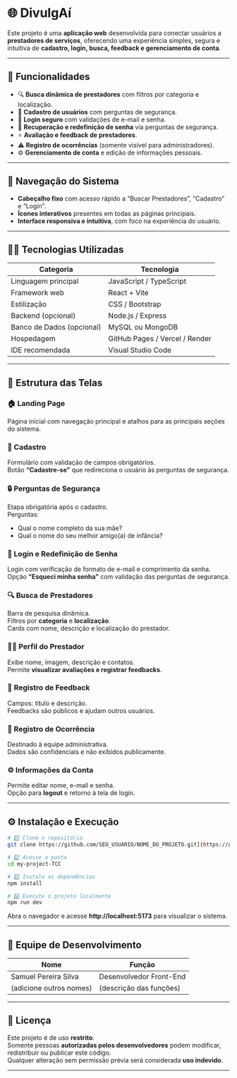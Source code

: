 # 🌐 DivulgAí

Este projeto é uma **aplicação web** desenvolvida para conectar usuários a **prestadores de serviços**, oferecendo uma experiência simples, segura e intuitiva de **cadastro, login, busca, feedback e gerenciamento de conta**.

---

## 🚀 Funcionalidades

- 🔍 **Busca dinâmica de prestadores** com filtros por categoria e localização.  
- 👤 **Cadastro de usuários** com perguntas de segurança.  
- 🔐 **Login seguro** com validações de e-mail e senha.  
- 🔄 **Recuperação e redefinição de senha** via perguntas de segurança.  
- ⭐ **Avaliação e feedback de prestadores**.  
- ⚠️ **Registro de ocorrências** (somente visível para administradores).  
- ⚙️ **Gerenciamento de conta** e edição de informações pessoais.  

---

## 🧭 Navegação do Sistema

- **Cabeçalho fixo** com acesso rápido a “Buscar Prestadores”, “Cadastro” e “Login”.  
- **Ícones interativos** presentes em todas as páginas principais.  
- **Interface responsiva e intuitiva**, com foco na experiência do usuário.

---

## 🧑‍💻 Tecnologias Utilizadas

| Categoria | Tecnologia |
|------------|-------------|
| Linguagem principal | JavaScript / TypeScript |
| Framework web | React + Vite |
| Estilização | CSS / Bootstrap |
| Backend (opcional) | Node.js / Express |
| Banco de Dados (opcional) | MySQL ou MongoDB |
| Hospedagem | GitHub Pages / Vercel / Render |
| IDE recomendada | Visual Studio Code |

---

## 📱 Estrutura das Telas

### 🏠 Landing Page
Página inicial com navegação principal e atalhos para as principais seções do sistema.

### 🧾 Cadastro
Formulário com validação de campos obrigatórios.  
Botão **“Cadastre-se”** que redireciona o usuário às perguntas de segurança.

### 🔒 Perguntas de Segurança
Etapa obrigatória após o cadastro.  
Perguntas:
- Qual o nome completo da sua mãe?  
- Qual o nome do seu melhor amigo(a) de infância?

### 🔑 Login e Redefinição de Senha
Login com verificação de formato de e-mail e comprimento da senha.  
Opção **“Esqueci minha senha”** com validação das perguntas de segurança.

### 🔍 Busca de Prestadores
Barra de pesquisa dinâmica.  
Filtros por **categoria** e **localização**.  
Cards com nome, descrição e localização do prestador.

### 👨‍🔧 Perfil do Prestador
Exibe nome, imagem, descrição e contatos.  
Permite **visualizar avaliações e registrar feedbacks**.  

### 💬 Registro de Feedback
Campos: título e descrição.  
Feedbacks são públicos e ajudam outros usuários.

### 🚨 Registro de Ocorrência
Destinado à equipe administrativa.  
Dados são confidenciais e não exibidos publicamente.

### ⚙️ Informações da Conta
Permite editar nome, e-mail e senha.  
Opção para **logout** e retorno à tela de login.

---

## ⚙️ Instalação e Execução

```bash
# 1️⃣ Clone o repositório
git clone https://github.com/SEU_USUARIO/NOME_DO_PROJETO.git](https://github.com/SamuelPS0/TCC.git)

# 2️⃣ Acesse a pasta
cd my-project-TCC

# 3️⃣ Instale as dependências
npm install

# 4️⃣ Execute o projeto localmente
npm run dev
```

Abra o navegador e acesse **http://localhost:5173** para visualizar o sistema.

---

## 👥 Equipe de Desenvolvimento

| Nome | Função |
|------|---------|
| Samuel Pereira Silva | Desenvolvedor Front-End |
| (adicione outros nomes) | (descrição das funções) |

---

## 🧾 Licença

Este projeto é de uso **restrito**.  
Somente pessoas **autorizadas pelos desenvolvedores** podem modificar, redistribuir ou publicar este código.  
Qualquer alteração sem permissão prévia será considerada **uso indevido**.

---
